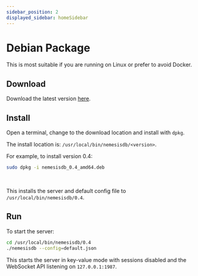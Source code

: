 ```yaml
---
sidebar_position: 2
displayed_sidebar: homeSidebar
---
```


# Debian Package

This is most suitable if you are running on Linux or prefer to avoid Docker.

## Download

Download the latest version [here](https://releases.nemesisdb.io/package/nemesisdb_0.6_amd64.deb).


## Install
Open a terminal, change to the download location and install with `dpkg`.

The install location is: `/usr/local/bin/nemesisdb/<version>`.

For example, to install version 0.4:

```bash
sudo dpkg -i nemesisdb_0.4_amd64.deb
```
<br/>

This installs the server and default config file to `/usr/local/bin/nemesisdb/0.4`.


## Run
To start the server:

```bash
cd /usr/local/bin/nemesisdb/0.4
./nemesisdb --config=default.json
```

This starts the server in key-value mode with sessions disabled and the WebSocket API listening on `127.0.0.1:1987`.